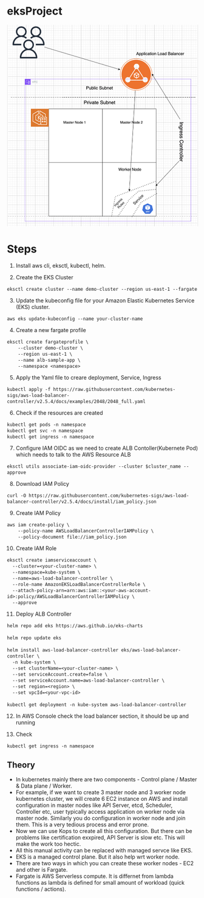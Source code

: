 # eksProject
![Project Flow](ProjectFlowDiagram.png)

# Steps 
1. Install aws cli, eksctl, kubectl, helm.

2. Create the EKS Cluster
```
eksctl create cluster --name demo-cluster --region us-east-1 --fargate
```

3. Update the kubeconfig file for your Amazon Elastic Kubernetes Service (EKS) cluster.
```
aws eks update-kubeconfig --name your-cluster-name
```

4. Create a new fargate profile
```
eksctl create fargateprofile \
    --cluster demo-cluster \
    --region us-east-1 \
    --name alb-sample-app \
    --namespace <namespace>
```

5. Apply the Yaml file to creare deployment, Service, Ingress
```
kubectl apply -f https://raw.githubusercontent.com/kubernetes-sigs/aws-load-balancer-controller/v2.5.4/docs/examples/2048/2048_full.yaml
```

6. Check if the resources are created
```
kubectl get pods -n namespace
kubectl get svc -n namespace
kubectl get ingress -n namespace
```

7. Configure IAM OIDC as we need to create ALB Contoller(Kubernete Pod) which needs to talk to the AWS Resource ALB
```
eksctl utils associate-iam-oidc-provider --cluster $cluster_name --approve
```

8. Download IAM Policy
```
curl -O https://raw.githubusercontent.com/kubernetes-sigs/aws-load-balancer-controller/v2.5.4/docs/install/iam_policy.json
```

9. Create IAM Policy 
```
aws iam create-policy \
    --policy-name AWSLoadBalancerControllerIAMPolicy \
    --policy-document file://iam_policy.json
```

10. Create IAM Role
```
eksctl create iamserviceaccount \
  --cluster=<your-cluster-name> \
  --namespace=kube-system \
  --name=aws-load-balancer-controller \
  --role-name AmazonEKSLoadBalancerControllerRole \
  --attach-policy-arn=arn:aws:iam::<your-aws-account-id>:policy/AWSLoadBalancerControllerIAMPolicy \
  --approve
```

11. Deploy ALB Controller
```
helm repo add eks https://aws.github.io/eks-charts

helm repo update eks

helm install aws-load-balancer-controller eks/aws-load-balancer-controller \            
  -n kube-system \
  --set clusterName=<your-cluster-name> \
  --set serviceAccount.create=false \
  --set serviceAccount.name=aws-load-balancer-controller \
  --set region=<region> \
  --set vpcId=<your-vpc-id>

kubectl get deployment -n kube-system aws-load-balancer-controller
```

12. In AWS Console check the load balancer section, it should be up and running

13. Check
```
kubectl get ingress -n namespace
```

## Theory
- In kubernetes mainly there are two components - Control plane / Master & Data plane / Worker.
- For example, if we want to create 3 master node and 3 worker node kubernetes cluster, we will create 6 EC2 instance on AWS 
and install configuration in master nodes like API Server, etcd, Scheduler, Controller etc, user typically access application on worker node via master node. Similarly you do configuration in worker node and join them. This is a very tedious process and error prone. 
- Now we can use Kops to create all this configuration. But there can be problems like certification exxpired, API Server is slow etc. This will make the work too hectic. 
- All this manual activity can be replaced with managed servce like EKS.
- EKS is a managed control plane. But it also help wrt worker node. 
- There are two ways in which you can create these worker nodes - EC2 and other is Fargate. 
- Fargate is AWS Serverless compute. It is differnet from lambda functions as lambda is defined for small amount of workload (quick functions / actions). 